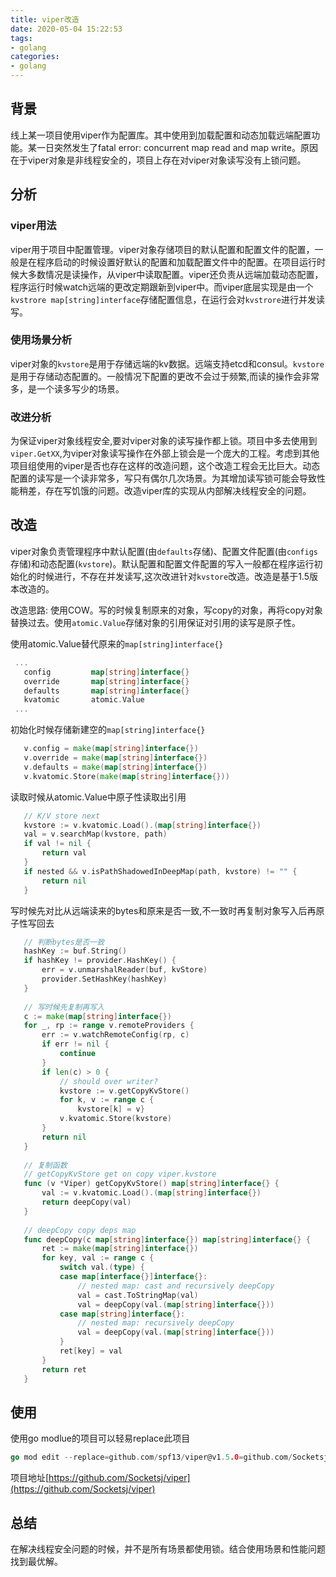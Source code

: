 ```yaml
---
title: viper改造
date: 2020-05-04 15:22:53
tags:
- golang
categories:
- golang
---
```

<meta name="referrer" content="no-referrer" />

## 背景
 线上某一项目使用viper作为配置库。其中使用到加载配置和动态加载远端配置功能。某一日突然发生了fatal error: concurrent map read and map write。原因在于viper对象是非线程安全的，项目上存在对viper对象读写没有上锁问题。

## 分析

### viper用法
 viper用于项目中配置管理。viper对象存储项目的默认配置和配置文件的配置，一般是在程序启动的时候设置好默认的配置和加载配置文件中的配置。在项目运行时候大多数情况是读操作，从viper中读取配置。viper还负责从远端加载动态配置，程序运行时候watch远端的更改定期跟新到viper中。而viper底层实现是由一个``kvstrore map[string]interface``存储配置信息，在运行会对``kvstrore``进行并发读写。

### 使用场景分析
 viper对象的``kvstore``是用于存储远端的kv数据。远端支持etcd和consul。``kvstore``是用于存储动态配置的。一般情况下配置的更改不会过于频繁,而读的操作会非常多，是一个读多写少的场景。

### 改进分析
 为保证viper对象线程安全,要对viper对象的读写操作都上锁。项目中多去使用到``viper.GetXX``,为viper对象读写操作在外部上锁会是一个庞大的工程。考虑到其他项目组使用的viper是否也存在这样的改造问题，这个改造工程会无比巨大。动态配置的读写是一个读非常多，写只有偶尔几次场景。为其增加读写锁可能会导致性能稍差，存在写饥饿的问题。改造viper库的实现从内部解决线程安全的问题。

## 改造
 viper对象负责管理程序中默认配置(由`defaults`存储)、配置文件配置(由`configs`存储)和动态配置(`kvstore`)。默认配置和配置文件配置的写入一般都在程序运行初始化的时候进行，不存在并发读写,这次改进针对`kvstore`改造。改造是基于1.5版本改造的。
 
 改造思路: 使用COW。写的时候复制原来的对象，写copy的对象，再将copy对象替换过去。使用`atomic.Value`存储对象的引用保证对引用的读写是原子性。

 使用atomic.Value替代原来的``map[string]interface{}``
 ```go
  ...
	config         map[string]interface{}
	override       map[string]interface{}
	defaults       map[string]interface{}
	kvatomic       atomic.Value
  ...
 ```
 
 初始化时候存储新建空的``map[string]interface{}``
 ```go
 	v.config = make(map[string]interface{})
 	v.override = make(map[string]interface{})
 	v.defaults = make(map[string]interface{})
 	v.kvatomic.Store(make(map[string]interface{}))
 ``` 
 
 读取时候从atomic.Value中原子性读取出引用
 ```go	
    // K/V store next
    kvstore := v.kvatomic.Load().(map[string]interface{})
    val = v.searchMap(kvstore, path)
    if val != nil {
    	return val
    }
    if nested && v.isPathShadowedInDeepMap(path, kvstore) != "" {
    	return nil
    }
 ```
 
 写时候先对比从远端读来的bytes和原来是否一致,不一致时再复制对象写入后再原子性写回去
 ```go
    // 判断bytes是否一致
 	hashKey := buf.String()
 	if hashKey != provider.HashKey() {
 		err = v.unmarshalReader(buf, kvStore)
 		provider.SetHashKey(hashKey)
 	}
 	
 	// 写时候先复制再写入
 	c := make(map[string]interface{})
 	for _, rp := range v.remoteProviders {
 		err := v.watchRemoteConfig(rp, c)
 		if err != nil {
 			continue
 		}
 		if len(c) > 0 {
 			// should over writer?
 			kvstore := v.getCopyKvStore()
 			for k, v := range c {
 				kvstore[k] = v}
 			v.kvatomic.Store(kvstore)
 		}
 		return nil
 	}
 	
 	// 复制函数
 	// getCopyKvStore get on copy viper.kvstore
    func (v *Viper) getCopyKvStore() map[string]interface{} {
    	val := v.kvatomic.Load().(map[string]interface{})
    	return deepCopy(val)
    }
 	
 	// deepCopy copy deps map
    func deepCopy(c map[string]interface{}) map[string]interface{} {
    	ret := make(map[string]interface{})
    	for key, val := range c {
    		switch val.(type) {
    		case map[interface{}]interface{}:
    			// nested map: cast and recursively deepCopy
    			val = cast.ToStringMap(val)
    			val = deepCopy(val.(map[string]interface{}))
    		case map[string]interface{}:
    			// nested map: recursively deepCopy
    			val = deepCopy(val.(map[string]interface{}))
    		}
    		ret[key] = val
    	}
    	return ret
    }
 ``` 
 
## 使用
 使用go modlue的项目可以轻易replace此项目
 
 ```go
 go mod edit --replace=github.com/spf13/viper@v1.5.0=github.com/Socketsj/viper@latest
 ```
 
 项目地址[https://github.com/Socketsj/viper](https://github.com/Socketsj/viper)

## 总结
 在解决线程安全问题的时候，并不是所有场景都使用锁。结合使用场景和性能问题找到最优解。

